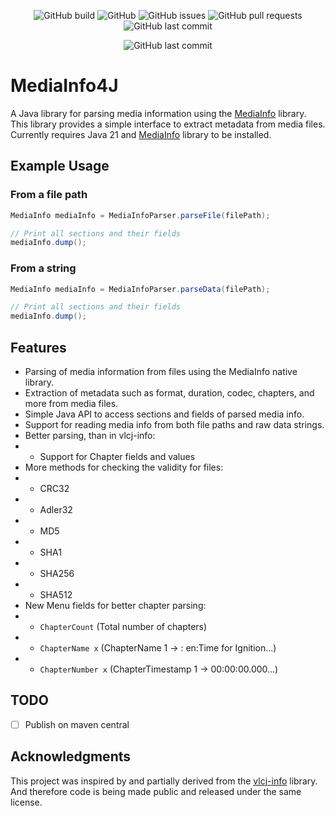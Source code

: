 <p align="middle">
    <img alt="GitHub build" src="https://github.com/oppahansi/MediaInfo4J/actions/workflows/ci.yml/badge.svg">
    <img alt="GitHub" src="https://img.shields.io/github/license/oppahansi/MediaInfo4J">
    <img alt="GitHub issues" src="https://img.shields.io/github/issues/oppahansi/MediaInfo4J">
    <img alt="GitHub pull requests" src="https://img.shields.io/github/issues-pr/oppahansi/MediaInfo4J">
    <img alt="GitHub last commit" src="https://img.shields.io/github/last-commit/oppahansi/MediaInfo4J">

</p>

<p align="middle">
<img alt="GitHub last commit" src="https://img.shields.io/badge/status-in%20development-blue">
</p>

# MediaInfo4J
A Java library for parsing media information using the [MediaInfo](https://mediaarea.net/en/MediaInfo) library.  
This library provides a simple interface to extract metadata from media files.  
Currently requires Java 21 and [MediaInfo](https://mediaarea.net/en/MediaInfo) library to be installed.

## Example Usage
### From a file path
```java
MediaInfo mediaInfo = MediaInfoParser.parseFile(filePath);

// Print all sections and their fields
mediaInfo.dump();
```

### From a string
```java
MediaInfo mediaInfo = MediaInfoParser.parseData(filePath);

// Print all sections and their fields
mediaInfo.dump();
```

## Features
- Parsing of media information from files using the MediaInfo native library.
- Extraction of metadata such as format, duration, codec, chapters, and more from media files.
- Simple Java API to access sections and fields of parsed media info.
- Support for reading media info from both file paths and raw data strings.
- Better parsing, than in vlcj-info:
- - Support for Chapter fields and values
- More methods for checking the validity for files:
- - CRC32
- - Adler32
- - MD5
- - SHA1
- - SHA256
- - SHA512
- New Menu fields for better chapter parsing:
- - `ChapterCount` (Total number of chapters)
- - `ChapterName x` (ChapterName 1 -> : en:Time for Ignition...)
- - `ChapterNumber x` (ChapterTimestamp 1 -> 00:00:00.000...)

## TODO
- [ ] Publish on maven central


## Acknowledgments
This project was inspired by and partially derived from the [vlcj-info](https://github.com/caprica/vlcj-info) library.  
And therefore code is being made public and released under the same license.
